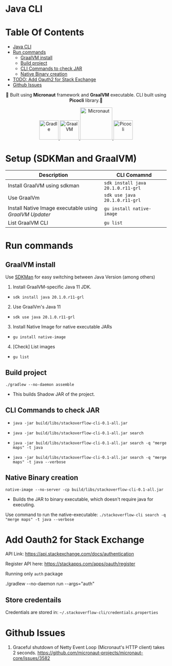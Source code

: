 # Java CLI

# Table Of Contents

- [Java CLI](#java-cli)
- [Run commands](#run-commands)
  * [GraalVM install](#graalvm-install)
  * [Build project](#build-project)
  * [CLI Commands to check JAR](#cli-commands-to-check-jar)
  * [Native Binary creation](#native-binary-creation)
- [TODO: Add Oauth2 for Stack Exchange](#todo-add-oauth2-for-stack-exchange)
- [Github Issues](#github-issues)

<p align="center">
  🔨 Built using <b>Micronaut</b> framework and <b>GraalVM</b> executable. CLI built using <b>Picocli</b> library.🔨
</p>



<p align="center">
  <a href=https://docs.gradle.org/current/userguide/userguide.html">
    <img alt="Gradle" src="https://gradle.org/images/gradle-knowledge-graph-logo.png?20170228" width="60" />
  </a>
  <a href="https://micronaut.io/learn.html">
    <img alt="GraalVM" src="https://www.opencodez.com/wp-content/uploads/2019/08/Micronaut.png" width="60" />
  </a>
  <a href="https://www.graalvm.org/docs/">
    <img alt="Micronaut" src="https://www.graalvm.org/resources/img/graalvm.png" width="100" />
  </a>
  <a href="https://picocli.info/">
    <img alt="Picocli" src="https://img.stackshare.io/service/10857/picocli.png" width="60" />
  </a>

  
# Setup (SDKMan and GraalVM)

|Description|CLI Comamnd|
|---|---|
|Install GraalVM using sdkman | `sdk install java 20.1.0.r11-grl` |
|Use GraalVm | `sdk use java 20.1.0.r11-grl` |
|Install Native Image executable using *GraalVM Updater* | `gu install native-image` |
|List GraalVM CLI | `gu list` |
  



# Run commands 

## GraalVM install 

Use [SDKMan](https://sdkman.io/) for easy switching between Java Version (among others)

1. Install GraalVM-specific Java 11 JDK.
- `sdk install java 20.1.0.r11-grl`

2. Use GraalVm's Java 11
- `sdk use java 20.1.0.r11-grl`

3. Install Native Image for native executable JARs
- `gu install native-image`

4. [Check] List images
- `gu list`


## Build project

`./gradlew --no-daemon assemble`

- This builds Shadow JAR of the project.


## CLI Commands to check JAR

- `java -jar build/libs/stackoverflow-cli-0.1-all.jar`

- `java -jar build/libs/stackoverflow-cli-0.1-all.jar search`
- `java -jar build/libs/stackoverflow-cli-0.1-all.jar search -q "merge maps" -t java`

- `java -jar build/libs/stackoverflow-cli-0.1-all.jar search -q "merge maps" -t java --verbose`

## Native Binary creation

`native-image --no-server -cp build/libs/stackoverflow-cli-0.1-all.jar`
- Builds the JAR to binary executable, which doesn't require java for executing.

Use command to run the native-executable: `./stackoverflow-cli search -q "merge maps" -t java --verbose`


# Add Oauth2 for Stack Exchange


API Link: https://api.stackexchange.com/docs/authentication

Register API here: https://stackapps.com/apps/oauth/register


Running only `auth` package

./gradlew --no-daemon run --args="auth" 

## Store credentails

Credentials are stored in: `~/.stackoverflow-cli/credentials.properties`

# Github Issues

1. Graceful shutdown of Netty Event Loop (Micronaut's HTTP client) takes 2 seconds. 
https://github.com/micronaut-projects/micronaut-core/issues/3582



